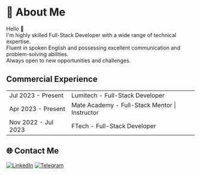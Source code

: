 # 💫 About Me
Hello 👋\
I'm highly skilled Full-Stack Developer with a wide range of technical expertise.\
Fluent in spoken English and possessing excellent communication and problem-solving abilities.\
Always open to new opportunities and challenges.

## Commercial Experience        

<table>
      <tr>
        <td>Jul 2023 - Present</td>
        <td>
          Lumitech - Full-Stack Developer
        </td>
      </tr>  
      <tr>
        <td>Apr 2023 - Present</td>
        <td>
          Mate Academy - Full-Stack Mentor | Instructor
        </td>
      </tr>
      <tr>
        <td>Nov 2022 - Jul 2023</td>
        <td>
          FTech - Full-Stack Developer
        </td>
      </tr>  
</table>

## 🌐 Contact Me
[![LinkedIn](https://img.shields.io/badge/LinkedIn-%230077B5.svg?logo=linkedin&logoColor=white)](https://www.linkedin.com/in/maksym-sobko-253a8824a/) 
[![Telegram](https://img.shields.io/badge/-telegram-red?color=white&logo=telegram&logoColor=black)](https://t.me/makssobko)
